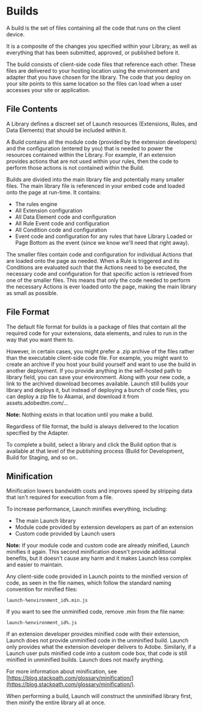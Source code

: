 # Builds

A build is the set of files containing all the code that runs on the client device.

It is a composite of the changes you specified within your Library, as well as everything that has been submitted, approved, or published before it.

The build consists of client-side code files that reference each other. These files are delivered to your hosting location using the environment and adapter that you have chosen for the library. The code that you deploy on your site points to this same location so the files can load when a user accesses your site or application.

## File Contents

A Library defines a discreet set of Launch resources \(Extensions, Rules, and Data Elements\) that should be included within it.

A Build contains all the module code \(provided by the extension developers\) and the configuration \(entered by you\) that is needed to power the resources contained within the Library. For example, if an extension provides actions that are not used within your rules, then the code to perform those actions is not contained within the Build.

Builds are divided into the main library file and potentially many smaller files.  The main library file is referenced in your embed code and loaded onto the page at run-time.  It contains:

* The rules engine
* All Extension configuration
* All Data Element code and configuration
* All Rule Event code and configuration
* All Condition code and configuration
* Event code and configuration for any rules that have Library Loaded or Page Bottom as the event \(since we know we'll need that right away\).

The smaller files contain code and configuration for individual Actions that are loaded onto the page as needed.  When a Rule is triggered and its Conditions are evaluated such that the Actions need to be executed, the necessary code and configuration for that specific action is retrieved from one of the smaller files.  This means that only the code needed to perform the necessary Actions is ever loaded onto the page, making the main library as small as possible.

## File Format

The default file format for builds is a package of files that contain all the required code for your extensions, data elements, and rules to run in the way that you want them to.

However, in certain cases, you might prefer a .zip archive of the files rather than the executable client-side code file. For example, you might want to create an archive if you host your build yourself and want to use the build in another deployment. If you provide anything in the self-hosted path to library field, you can save your environment. Along with your new code, a link to the archived download becomes available. Launch still builds your library and deploys it, but instead of deploying a bunch of code files, you can deploy a zip file to Akamai, and download it from assets.adobedtm.com/... 

**Note:** Nothing exists in that location until you make a build.

Regardless of file format, the build is always delivered to the location specified by the Adapter.

To complete a build, select a library and click the Build option that is available at that level of the publishing process \(Build for Development, Build for Staging, and so on..

## Minification

Minification lowers bandwidth costs and improves speed by stripping data that isn't required for execution from a file.

To increase performance, Launch minifies everything, including:

* The main Launch library
* Module code provided by extension developers as part of an extension
* Custom code provided by Launch users

**Note:** If your module code and custom code are already minified, Launch minifies it again. This second minification doesn't provide additional benefits, but it doesn't cause any harm and it makes Launch less complex and easier to maintain.

Any client-side code provided in Launch points to the minified version of code, as seen in the file names, which follow the standard naming convention for minified files:

`launch-%environment_id%.min.js`

If you want to see the unminified code, remove .min from the file name:

`launch-%environment_id%.js`

If an extension developer provides minified code with their extension, Launch does not provide unminified code in the unminified build. Launch only provides what the extension developer delivers to Adobe. Similarly, if a Launch user puts minified code into a custom code box, that code is still minified in unminified builds. Launch does not maxify anything.

For more information about minification, see [https://blog.stackpath.com/glossary/minification/](https://blog.stackpath.com/glossary/minification/).

When performing a build, Launch will construct the unminified library first, then minify the entire library all at once.

